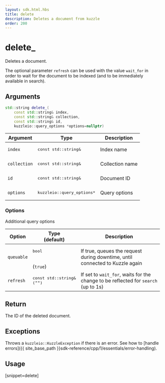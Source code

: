 ```yaml
---
layout: sdk.html.hbs
title: delete
description: Deletes a document from kuzzle
order: 200
---
```


# delete_

Deletes a document.

The optional parameter `refresh` can be used with the value `wait_for` in order to wait for the document to be indexed (and to be immediately available in search).

## Arguments

```cpp
std::string delete_(
    const std::string& index,
    const std::string& collection,
    const std::string& id,
    kuzzleio::query_options *options=nullptr)
```

| Argument | Type | Description |
| --- | --- | --- |
| `index` | <pre>const std::string&</pre> | Index name |
| `collection` | <pre>const std::string&</pre> | Collection name |
| `id` | <pre>const std::string&</pre> | Document ID |
| `options` | <pre>kuzzleio::query_options\*</pre> | Query options |

### Options

Additional query options

| Option   | Type<br/>(default)   | Description                       |
| ---------- | ------- | --------------------------------- |
| `queuable` | <pre>bool</pre><br/>(`true`) | If true, queues the request during downtime, until connected to Kuzzle again  |
| `refresh` | <pre>const std::string&<br/>(`""`)</pre> | If set to `wait_for`, waits for the change to be reflected for `search` (up to 1s) |

## Return

The ID of the deleted document.

## Exceptions

Throws a `kuzzleio::KuzzleException` if there is an error. See how to [handle errors]({{ site_base_path }}sdk-reference/cpp/1/essentials/error-handling).

## Usage

[snippet=delete]
